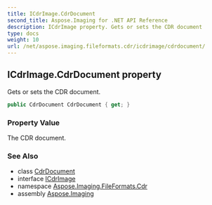 ```yaml
---
title: ICdrImage.CdrDocument
second_title: Aspose.Imaging for .NET API Reference
description: ICdrImage property. Gets or sets the CDR document
type: docs
weight: 10
url: /net/aspose.imaging.fileformats.cdr/icdrimage/cdrdocument/
---
```

## ICdrImage.CdrDocument property

Gets or sets the CDR document.

```csharp
public CdrDocument CdrDocument { get; }
```

### Property Value

The CDR document.

### See Also

* class [CdrDocument](../../../aspose.imaging.fileformats.cdr.objects/cdrdocument/)
* interface [ICdrImage](../)
* namespace [Aspose.Imaging.FileFormats.Cdr](../../icdrimage/)
* assembly [Aspose.Imaging](../../../)


